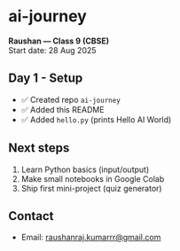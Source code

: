 # ai-journey
**Raushan — Class 9 (CBSE)**  
Start date: 28 Aug 2025

## Day 1 - Setup
- ✅ Created repo `ai-journey`
- ✅ Added this README
- ✅ Added `hello.py` (prints Hello AI World)

## Next steps
1. Learn Python basics (input/output)
2. Make small notebooks in Google Colab
3. Ship first mini-project (quiz generator)

## Contact
- Email: raushanraj.kumarrr@gmail.com
